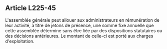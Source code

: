Article L225-45
----
L'assemblée générale peut allouer aux administrateurs en rémunération de leur
activité, à titre de jetons de présence, une somme fixe annuelle que cette
assemblée détermine sans être liée par des dispositions statutaires ou des
décisions antérieures. Le montant de celle-ci est porté aux charges
d'exploitation.
